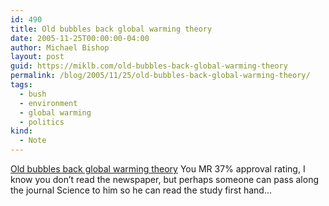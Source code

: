 ```yaml
---
id: 490
title: Old bubbles back global warming theory
date: 2005-11-25T00:00:00-04:00
author: Michael Bishop
layout: post
guid: https://miklb.com/old-bubbles-back-global-warming-theory
permalink: /blog/2005/11/25/old-bubbles-back-global-warming-theory/
tags:
  - bush
  - environment
  - global warming
  - politics
kind:
  - Note
---
```

<p><a href="http://www.freep.com/apps/pbcs.dll/article?AID=/20051125/NEWS07/511250505/1009/NEWS07">Old bubbles back global warming theory</a>
You MR 37% approval rating, I know you don’t read the newspaper, but perhaps someone can pass along the journal Science to him so he can read the study first hand…</p>